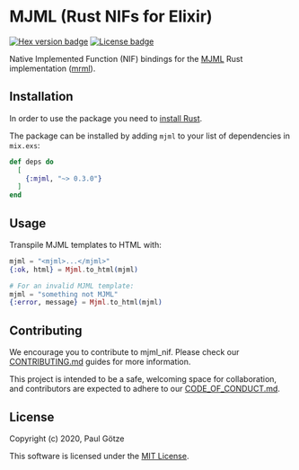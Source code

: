 # MJML (Rust NIFs for Elixir)

[![Hex version badge](https://img.shields.io/hexpm/v/mjml.svg)](https://hex.pm/packages/mjml)
[![License badge](https://img.shields.io/hexpm/l/mjml.svg)](https://github.com/adoptoposs/mjml_nif/blob/main/LICENSE.md)

Native Implemented Function (NIF) bindings for the [MJML](https://mjml.io) Rust implementation ([mrml](https://github.com/jdrouet/mrml)).

## Installation

In order to use the package you need to [install Rust](https://www.rust-lang.org/tools/install).

The package can be installed by adding `mjml` to your list of dependencies in `mix.exs`:

```elixir
def deps do
  [
    {:mjml, "~> 0.3.0"}
  ]
end
```

## Usage

Transpile MJML templates to HTML with: 

```elixir
mjml = "<mjml>...</mjml>"
{:ok, html} = Mjml.to_html(mjml)

# For an invalid MJML template:
mjml = "something not MJML"
{:error, message} = Mjml.to_html(mjml)
```

## Contributing

We encourage you to contribute to mjml_nif. 
Please check our [CONTRIBUTING.md](https://github.com/adoptoposs/mjml_nif/blob/main/CONTRIBUTING.md) guides for more information. 

This project is intended to be a safe, welcoming space for collaboration, and contributors are expected to adhere to our [CODE_OF_CONDUCT.md](https://github.com/adoptoposs/mjml_nif/blob/main/CODE_OF_CONDUCT.md).


## License

Copyright (c) 2020, Paul Götze

This software is licensed under the [MIT License](https://github.com/adoptoposs/mjml_nif/blob/main/LICENSE.md).

